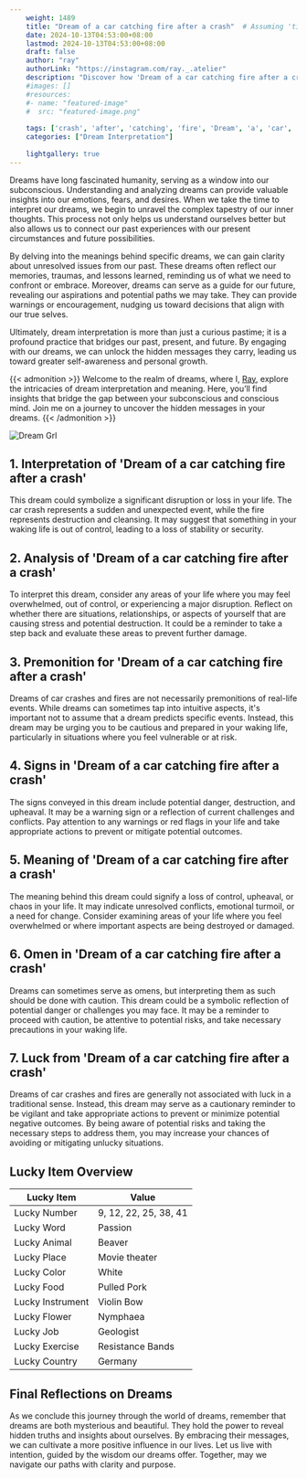```yaml
---
    weight: 1489
    title: "Dream of a car catching fire after a crash"  # Assuming 'title' column exists
    date: 2024-10-13T04:53:00+08:00
    lastmod: 2024-10-13T04:53:00+08:00
    draft: false
    author: "ray"
    authorLink: "https://instagram.com/ray._.atelier"
    description: "Discover how 'Dream of a car catching fire after a crash' can interpret your future and uncover its significant meanings in your life."
    #images: []
    #resources:
    #- name: "featured-image"
    #  src: "featured-image.png"
    
    tags: ['crash', 'after', 'catching', 'fire', 'Dream', 'a', 'car', 'of']
    categories: ["Dream Interpretation"]
    
    lightgallery: true
---
```

    
Dreams have long fascinated humanity, serving as a window into our subconscious. Understanding and analyzing dreams can provide valuable insights into our emotions, fears, and desires. When we take the time to interpret our dreams, we begin to unravel the complex tapestry of our inner thoughts. This process not only helps us understand ourselves better but also allows us to connect our past experiences with our present circumstances and future possibilities.

By delving into the meanings behind specific dreams, we can gain clarity about unresolved issues from our past. These dreams often reflect our memories, traumas, and lessons learned, reminding us of what we need to confront or embrace. Moreover, dreams can serve as a guide for our future, revealing our aspirations and potential paths we may take. They can provide warnings or encouragement, nudging us toward decisions that align with our true selves.

Ultimately, dream interpretation is more than just a curious pastime; it is a profound practice that bridges our past, present, and future. By engaging with our dreams, we can unlock the hidden messages they carry, leading us toward greater self-awareness and personal growth.

{{< admonition >}}
Welcome to the realm of dreams, where I, [Ray](https://instagram.com/ray._.atelier), explore the intricacies of dream interpretation and meaning. Here, you’ll find insights that bridge the gap between your subconscious and conscious mind. Join me on a journey to uncover the hidden messages in your dreams.
{{< /admonition >}}

![Dream Grl](https://cdn.pixabay.com/photo/2017/11/02/03/35/gothic-2910057_1280.jpg "Dream Grl")

## 1. Interpretation of 'Dream of a car catching fire after a crash'
 This dream could symbolize a significant disruption or loss in your life. The car crash represents a sudden and unexpected event, while the fire represents destruction and cleansing. It may suggest that something in your waking life is out of control, leading to a loss of stability or security.

## 2. Analysis of 'Dream of a car catching fire after a crash'
 To interpret this dream, consider any areas of your life where you may feel overwhelmed, out of control, or experiencing a major disruption. Reflect on whether there are situations, relationships, or aspects of yourself that are causing stress and potential destruction. It could be a reminder to take a step back and evaluate these areas to prevent further damage.

## 3. Premonition for 'Dream of a car catching fire after a crash'
 Dreams of car crashes and fires are not necessarily premonitions of real-life events. While dreams can sometimes tap into intuitive aspects, it's important not to assume that a dream predicts specific events. Instead, this dream may be urging you to be cautious and prepared in your waking life, particularly in situations where you feel vulnerable or at risk.

## 4. Signs in 'Dream of a car catching fire after a crash'
 The signs conveyed in this dream include potential danger, destruction, and upheaval. It may be a warning sign or a reflection of current challenges and conflicts. Pay attention to any warnings or red flags in your life and take appropriate actions to prevent or mitigate potential outcomes.

## 5. Meaning of 'Dream of a car catching fire after a crash'
 The meaning behind this dream could signify a loss of control, upheaval, or chaos in your life. It may indicate unresolved conflicts, emotional turmoil, or a need for change. Consider examining areas of your life where you feel overwhelmed or where important aspects are being destroyed or damaged.

## 6. Omen in 'Dream of a car catching fire after a crash'
 Dreams can sometimes serve as omens, but interpreting them as such should be done with caution. This dream could be a symbolic reflection of potential danger or challenges you may face. It may be a reminder to proceed with caution, be attentive to potential risks, and take necessary precautions in your waking life.

## 7. Luck from 'Dream of a car catching fire after a crash'
 Dreams of car crashes and fires are generally not associated with luck in a traditional sense. Instead, this dream may serve as a cautionary reminder to be vigilant and take appropriate actions to prevent or minimize potential negative outcomes. By being aware of potential risks and taking the necessary steps to address them, you may increase your chances of avoiding or mitigating unlucky situations.

## Lucky Item Overview
| Lucky Item          | Value              |
|---------------|--------------------|
| Lucky Number        | 9, 12, 22, 25, 38, 41  |
| Lucky Word          | Passion |
| Lucky Animal        | Beaver |
| Lucky Place         | Movie theater     |
| Lucky Color         | White     |
| Lucky Food          | Pulled Pork      |
| Lucky Instrument    | Violin Bow |
| Lucky Flower        | Nymphaea    |
| Lucky Job           | Geologist       |
| Lucky Exercise      | Resistance Bands  |
| Lucky Country       | Germany    |


##  Final Reflections on Dreams

As we conclude this journey through the world of dreams, remember that dreams are both mysterious and beautiful. They hold the power to reveal hidden truths and insights about ourselves. By embracing their messages, we can cultivate a more positive influence in our lives. Let us live with intention, guided by the wisdom our dreams offer. Together, may we navigate our paths with clarity and purpose.
